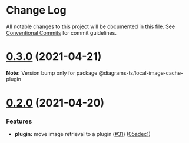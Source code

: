 # Change Log

All notable changes to this project will be documented in this file.
See [Conventional Commits](https://conventionalcommits.org) for commit guidelines.

# [0.3.0](https://github.com/balles/diagrams-ts/compare/v0.2.1...v0.3.0) (2021-04-21)

**Note:** Version bump only for package @diagrams-ts/local-image-cache-plugin





# [0.2.0](https://github.com/balles/diagrams-ts/compare/v0.1.0...v0.2.0) (2021-04-20)


### Features

* **plugin:** move image retrieval to a plugin ([#31](https://github.com/balles/diagrams-ts/issues/31)) ([05adec1](https://github.com/balles/diagrams-ts/commit/05adec1229af73097b483c2756543834f9516d8c))
